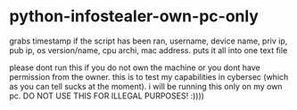 # python-infostealer-own-pc-only
grabs timestamp if the script has been ran, username, device name, priv ip, pub ip, os version/name, cpu archi, mac address. puts it all into one text file

please dont run this if you do not own the machine or you dont have permission from the owner. this is to test my capabilities in cybersec (which as you can tell sucks at the moment). i will be running this only on my own pc. DO NOT USE THIS FOR ILLEGAL PURPOSES! :))))

